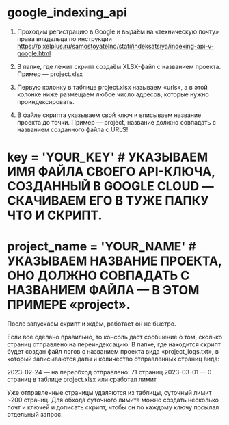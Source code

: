 # google_indexing_api

1. Проходим регистрацию в Google и выдаём на «техническую почту» права владельца по инструкции https://pixelplus.ru/samostoyatelno/stati/indeksatsiya/indexing-api-v-google.html

2. В папке, где лежит скрипт создаём XLSX-файл с названием проекта. Пример — project.xlsx

3. Первую колонку в таблице project.xlsx называем «urls», а в этой колонке ниже размещаем любое число адресов, которые нужно проиндексировать.

4. В файле скрипта указываем свой ключ и вписываем название проекта до точки. Пример — project, название должно совпадать с названием созданного файла с URLS!


# key = 'YOUR_KEY'  # УКАЗЫВАЕМ ИМЯ ФАЙЛА СВОЕГО API-КЛЮЧА, СОЗДАННЫЙ В GOOGLE CLOUD — СКАЧИВАЕМ ЕГО В ТУЖЕ ПАПКУ ЧТО И СКРИПТ.

# project_name = 'YOUR_NAME'  # УКАЗЫВАЕМ НАЗВАНИЕ ПРОЕКТА, ОНО ДОЛЖНО СОВПАДАТЬ С НАЗВАНИЕМ ФАЙЛА — В ЭТОМ ПРИМЕРЕ «project».

После запускаем скрипт и ждём, работает он не быстро.

Если всё сделано правильно, то консоль даст сообщение о том, сколько страниц отправлено на переиндексацию. В папке, где находится скрипт будет создан файл логов с названием проекта вида «project_logs.txt», в который записываются даты и количество отправленных страниц вида:

2023-02-24 — на переобход отправлено: 71 страниц
2023-03-01 — 0 страниц в таблице project.xlsx или сработал лимит

Уже отправленные страницы удаляются из таблицы, суточный лимит ~200 страниц. Для обхода суточного лимита можно создать несколько почт и ключей и дописать скрипт, чтобы он по каждому ключу посылал отдельный запрос.
